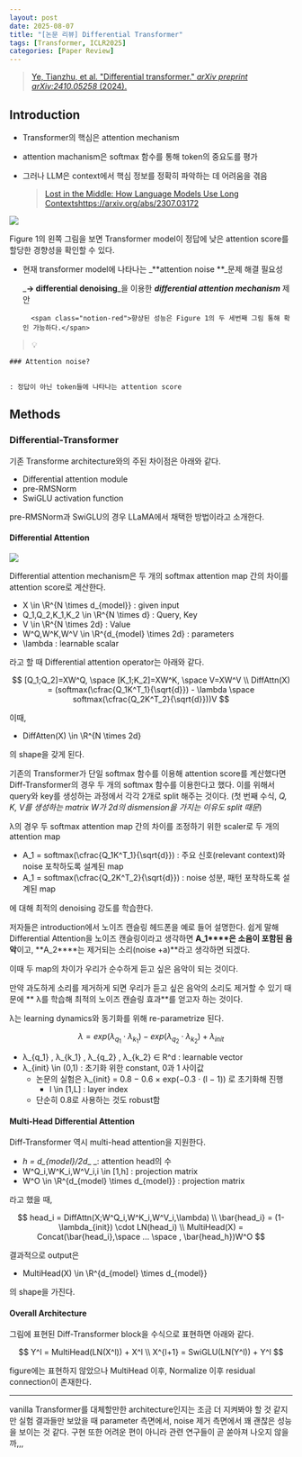 ```yaml
---
layout: post
date: 2025-08-07
title: "[논문 리뷰] Differential Transformer"
tags: [Transformer, ICLR2025]
categories: [Paper Review]
---
```


> [Ye, Tianzhu, et al. "Differential transformer." ](https://arxiv.org/abs/2410.05258)[_arXiv preprint arXiv:2410.05258_](https://arxiv.org/abs/2410.05258)[ (2024).](https://arxiv.org/abs/2410.05258)



## Introduction

- Transformer의 핵심은 attention mechanism
- attention machanism은 softmax 함수를 통해 token의 중요도를 평가
- 그러나 LLM은 context에서 핵심 정보를 정확히 파악하는 데 어려움을 겪음

	> [Lost in the Middle: How Language Models Use Long Contextshttps://arxiv.org/abs/2307.03172](https://arxiv.org/abs/2307.03172)


![](https://prod-files-secure.s3.us-west-2.amazonaws.com/542b861c-36a8-4051-84e5-8804b6728dba/9083ea56-691a-4752-ae26-47f403431ac8/image.png?X-Amz-Algorithm=AWS4-HMAC-SHA256&X-Amz-Content-Sha256=UNSIGNED-PAYLOAD&X-Amz-Credential=ASIAZI2LB466RVFDSBI2%2F20250925%2Fus-west-2%2Fs3%2Faws4_request&X-Amz-Date=20250925T060105Z&X-Amz-Expires=3600&X-Amz-Security-Token=IQoJb3JpZ2luX2VjEOX%2F%2F%2F%2F%2F%2F%2F%2F%2F%2FwEaCXVzLXdlc3QtMiJHMEUCIQCvuF4JcHPrEjPy2Jy18isjAa0QdcKcCQ52IvzCgKpdagIgBscSy4DbOGNtxo7MywP6XOl5ICiVBWHma%2FBoXpq%2FbR8q%2FwMIbhAAGgw2Mzc0MjMxODM4MDUiDLbdnL8EIBSHYbAHeircAy52%2FhDaRq6rIXwGJ4QRhFkbgW%2F94%2B4eI%2BzsIoA3lpNccOy6TTED7GMTXyM34oH5nzyPbI6AV2%2BnPZMF0%2FubeZMmtbok3h1Km%2F8UCOnn4YpTp4b15wt1aMA%2FawMfCc2hbN2EBI1ogB8RmBxqt2jN8Ig2RggtzZMX5JgYsofP%2BJN5QSi9gDwZNNlKGmJ5pXYGrt%2FDrv6cj0EC4DfjFRr5gW3P8GDMcNUjv8q0g5TEpOb5OWXIQmflWsUBUAc1wI%2FgEwyO1u%2BnUEY7mgHnBD70gl9FFQPMy9QgcYmfJpwbObLF%2B78ODQxcS3nVfoQm48m5dLynT6Lyf0dQmhNYDDpMBbM4cpvYVj6wPJ%2FPA8ngXBC41xfr%2BRuJ58WmoQIztaPUqglzHe9H2BG4H4DCaBfdmnYEW80wcV9uMCYwmcMsYLYt1vvO4xyUcYPS7QlaFoOBf63AnB7GXFr%2F%2Fn3%2F2SgQ1TMb2ZiQfTNq9F3HPe4oaf22Ja8IbM3V81D%2FTd5JsE2mngzFM3HyInqYhJUDWZDQhhKs6i1sbOe6oaOiGXdU29DMkYFkRvRGNVN8QlFo3lBChVCgGNPTUmycw0rHQ6RrTVAtHqkEmO45IFHSl4oTkkTq8MYutDTAN5ugI0cqMKqN08YGOqUB%2BceAguAl1KFn8bIWk3xAXhAEv52yi%2Buq0T%2FgtihXZkj%2FOy5zH57Uhq4aOBJzxTAn9HS7CWVp4Vn0glQYi%2BrCCvUGSmSwa4NnfGOSQ2PVTxFMG5F5oUS1rI0wDbboApOWXiwpN2pW%2BjWWHKWGpsF%2BgmWEHwk38vaQViKUCO71FuaxcvlNEJnpiS3sm68RwQZ2704uR9fmo4HOq%2BgkwhN7u1ZNV0gi&X-Amz-Signature=b50dadcfc70feb4a785931b1d3fd7c469650d08cb0adfe1d4dd60a882e2677d8&X-Amz-SignedHeaders=host&x-amz-checksum-mode=ENABLED&x-id=GetObject)


Figure 1의 왼쪽 그림을 보면 Transformer model이 정답에 낮은 attention score를 할당한 경향성을 확인할 수 있다.

- 현재 transformer model에 나타나는 _**attention noise **_문제 해결 필요성

	_**→ differential denoising**_을 이용한 _**differential attention mechanism**_ 제안


		<span class="notion-red">향상된 성능은 Figure 1의 두 세번째 그림 통해 확인 가능하다.</span>


> 💡 


	### Attention noise?


	: 정답이 아닌 token들에 나타나는 attention score



## Methods



### Differential-Transformer


기존 Transforme architecture와의 주된 차이점은 아래와 같다.

- Differential attention module
- pre-RMSNorm
- SwiGLU activation function

pre-RMSNorm과 SwiGLU의 경우 LLaMA에서 채택한 방법이라고 소개한다.



#### Differential Attention


![](https://prod-files-secure.s3.us-west-2.amazonaws.com/542b861c-36a8-4051-84e5-8804b6728dba/116d70b2-1963-4810-9167-f4c7d8a06e8f/image.png?X-Amz-Algorithm=AWS4-HMAC-SHA256&X-Amz-Content-Sha256=UNSIGNED-PAYLOAD&X-Amz-Credential=ASIAZI2LB466RVFDSBI2%2F20250925%2Fus-west-2%2Fs3%2Faws4_request&X-Amz-Date=20250925T060106Z&X-Amz-Expires=3600&X-Amz-Security-Token=IQoJb3JpZ2luX2VjEOX%2F%2F%2F%2F%2F%2F%2F%2F%2F%2FwEaCXVzLXdlc3QtMiJHMEUCIQCvuF4JcHPrEjPy2Jy18isjAa0QdcKcCQ52IvzCgKpdagIgBscSy4DbOGNtxo7MywP6XOl5ICiVBWHma%2FBoXpq%2FbR8q%2FwMIbhAAGgw2Mzc0MjMxODM4MDUiDLbdnL8EIBSHYbAHeircAy52%2FhDaRq6rIXwGJ4QRhFkbgW%2F94%2B4eI%2BzsIoA3lpNccOy6TTED7GMTXyM34oH5nzyPbI6AV2%2BnPZMF0%2FubeZMmtbok3h1Km%2F8UCOnn4YpTp4b15wt1aMA%2FawMfCc2hbN2EBI1ogB8RmBxqt2jN8Ig2RggtzZMX5JgYsofP%2BJN5QSi9gDwZNNlKGmJ5pXYGrt%2FDrv6cj0EC4DfjFRr5gW3P8GDMcNUjv8q0g5TEpOb5OWXIQmflWsUBUAc1wI%2FgEwyO1u%2BnUEY7mgHnBD70gl9FFQPMy9QgcYmfJpwbObLF%2B78ODQxcS3nVfoQm48m5dLynT6Lyf0dQmhNYDDpMBbM4cpvYVj6wPJ%2FPA8ngXBC41xfr%2BRuJ58WmoQIztaPUqglzHe9H2BG4H4DCaBfdmnYEW80wcV9uMCYwmcMsYLYt1vvO4xyUcYPS7QlaFoOBf63AnB7GXFr%2F%2Fn3%2F2SgQ1TMb2ZiQfTNq9F3HPe4oaf22Ja8IbM3V81D%2FTd5JsE2mngzFM3HyInqYhJUDWZDQhhKs6i1sbOe6oaOiGXdU29DMkYFkRvRGNVN8QlFo3lBChVCgGNPTUmycw0rHQ6RrTVAtHqkEmO45IFHSl4oTkkTq8MYutDTAN5ugI0cqMKqN08YGOqUB%2BceAguAl1KFn8bIWk3xAXhAEv52yi%2Buq0T%2FgtihXZkj%2FOy5zH57Uhq4aOBJzxTAn9HS7CWVp4Vn0glQYi%2BrCCvUGSmSwa4NnfGOSQ2PVTxFMG5F5oUS1rI0wDbboApOWXiwpN2pW%2BjWWHKWGpsF%2BgmWEHwk38vaQViKUCO71FuaxcvlNEJnpiS3sm68RwQZ2704uR9fmo4HOq%2BgkwhN7u1ZNV0gi&X-Amz-Signature=187936404b0dd0da673fd7abe5309f8ae637d0f3f0fd3a2fe2a6a6f3a7ff5942&X-Amz-SignedHeaders=host&x-amz-checksum-mode=ENABLED&x-id=GetObject)


Differential attention mechanism은 두 개의 softmax attention map 간의 차이를 attention score로 계산한다.

- X \in \R^{N \times d\_{model}} : given input
- Q\_1,Q\_2,K\_1,K\_2 \in \R^{N \times d} : Query, Key
- V \in \R^{N \times 2d} : Value
- W^Q,W^K,W^V \in \R^{d\_{model} \times 2d} : parameters
- \lambda : learnable scalar

라고 할 때 Differential attention operator는 아래와 같다.


$$
[Q_1;Q_2]=XW^Q, \space [K_1;K_2]=XW^K, \space V=XW^V \\
DiffAttn(X) = (softmax(\cfrac{Q_1K^T_1}{\sqrt{d}}) - \lambda \space softmax(\cfrac{Q_2K^T_2}{\sqrt{d}}))V
$$


이때,

- DiffAtten(X) \in \R^{N \times 2d}

의 shape을 갖게 된다.


기존의 Transformer가 단일 softmax 함수를 이용해 attention score를 계산했다면 Diff-Transformer의 경우 두 개의 softmax 함수를 이용한다고 했다. 이를 위해서 query와 key를 생성하는 과정에서 각각 2개로 split 해주는 것이다. <span class="notion-red">(첫 번째 수식, </span><span class="notion-red">_Q, K, V를 생성하는 matrix W가 2d의 dismension을 가지는 이유도 split 때문_</span><span class="notion-red">)</span>


 λ의 경우 두 softmax attention map 간의 차이를 조정하기 위한 scaler로 두 개의 attention map

- A\_1 = softmax(\cfrac{Q\_1K^T\_1}{\sqrt{d}}) : 주요 신호(relevant context)와 noise 포착하도록 설계된 map
- A\_1 = softmax(\cfrac{Q\_2K^T\_2}{\sqrt{d}}) : noise 성분, 패턴 포착하도록 설계된 map 

에 대해 최적의 denoising 강도를 학습한다.


저자들은 introduction에서 노이즈 캔슬링 헤드폰을 예로 들어 설명한다. 쉽게 말해 Differential Attention을 노이즈 캔슬링이라고 생각하면 **A\_1****은 소음이 포함된 음악**이고, **A\_2****는 제거되는 소리(noise +a)**라고 생각하면 되겠다. 


이때 두 map의 차이가 우리가 순수하게 듣고 싶은 음악이 되는 것이다. 


만약 과도하게 소리를 제거하게 되면 우리가 듣고 싶은 음악의 소리도 제거할 수 있기 때문에 ** λ를 학습해 최적의 노이즈 캔슬링 효과**를 얻고자 하는 것이다.


λ는 learning dynamics와 동기화를 위해 re-parametrize 된다.


$$
\lambda = exp(\lambda_{q_1} \cdot \lambda_{k_1}) - exp(\lambda_{q_2} \cdot \lambda_{k_2}) + \lambda_{init}
$$

- λ\_{q\_1} , λ\_{k\_1} , λ\_{q\_2} , λ\_{k\_2} ∈ R^d : learnable vector
- λ\_{init} \in (0,1) : 초기화 위한 constant, 0과 1 사이값
	- 논문의 실험은 λ\_{init} = 0.8 − 0.6 × exp(−0.3 · (l − 1)) 로 초기화해 진행
		- l \in [1,L] : layer index
	- 단순히 0.8로 사용하는 것도 robust함


#### **Multi-Head Differential Attention**


Diff-Transformer 역시 multi-head attention을 지원한다.

- _h = d\_{model}/2d__ _: attention head의 수
- W^Q\_i,W^K\_i,W^V\_i,i \in [1,h] : projection matrix
- W^O \in \R^{d\_{model} \times d\_{model}} : projection matrix

라고 했을 때,


$$
head_i = DiffAttn(X;W^Q_i,W^K_i,W^V_i,\lambda) \\
\bar{head_i} = (1-\lambda_{init}) \cdot LN(head_i) \\
MultiHead(X) = Concat(\bar{head_i},\space ... \space , \bar{head_h})W^O
$$


결과적으로 output은

- MultiHead(X) \in \R^{d\_{model} \times d\_{model}}

의 shape을 가진다.



#### Overall Architecture


그림에 표현된 Diff-Transformer block을 수식으로 표현하면 아래와 같다.


$$
Y^l = MultiHead(LN(X^l)) + X^l \\
X^{l+1} = SwiGLU(LN(Y^l)) + Y^l
$$


figure에는 표현하지 않았으나 MultiHead 이후, Normalize 이후 residual connection이 존재한다.


---


vanilla Transformer를 대체할만한 architecture인지는 조금 더 지켜봐야 할 것 같지만 실험 결과들만 보았을 때 parameter 측면에서, noise 제거 측면에서 꽤 괜찮은 성능을 보이는 것 같다. 구현 또한 어려운 편이 아니라 관련 연구들이 곧 쏟아져 나오지 않을까,,,


